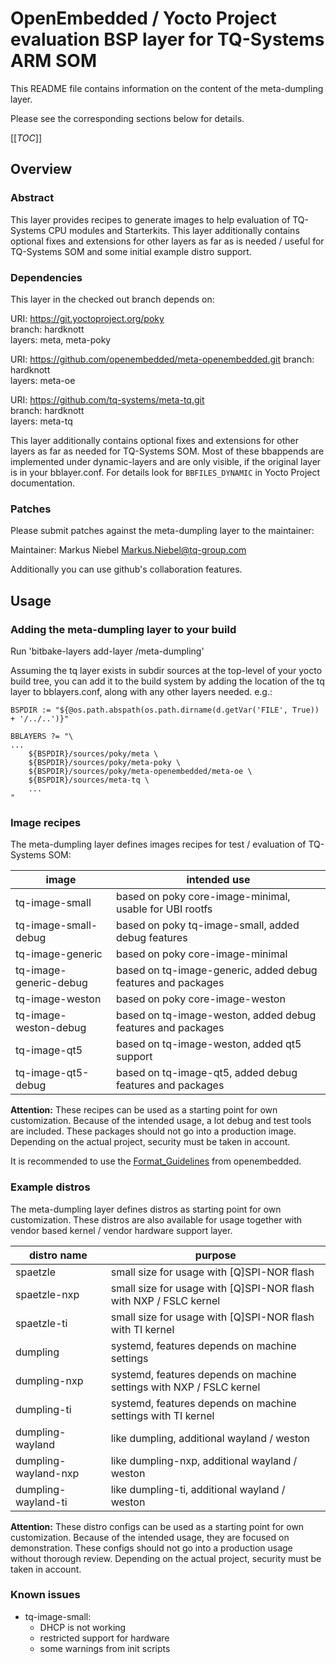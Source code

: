 # OpenEmbedded / Yocto Project evaluation BSP layer for TQ-Systems ARM SOM

This README file contains information on the content of the meta-dumpling layer.

Please see the corresponding sections below for details.

[[_TOC_]]

## Overview

### Abstract

This layer provides recipes to generate images to help evaluation of
TQ-Systems CPU modules and Starterkits. This layer additionally contains
optional fixes and extensions for other layers as far as is needed / useful
for TQ-Systems SOM and some initial example distro support.

### Dependencies

This layer in the checked out branch depends on:

URI: https://git.yoctoproject.org/poky  
branch: hardknott  
layers: meta, meta-poky  

URI: https://github.com/openembedded/meta-openembedded.git
branch: hardknott  
layers: meta-oe  

URI: https://github.com/tq-systems/meta-tq.git  
branch: hardknott  
layers: meta-tq  

This layer additionally contains optional fixes and extensions for other layers
as far as needed for TQ-Systems SOM. Most of these bbappends are implemented
under dynamic-layers and are only visible, if the original layer is in your
bblayer.conf. For details look for `BBFILES_DYNAMIC` in Yocto Project
documentation.

### Patches

Please submit patches against the meta-dumpling layer to the
maintainer:

Maintainer: Markus Niebel <Markus.Niebel@tq-group.com>

Additionally you can use github's collaboration features.

## Usage

### Adding the meta-dumpling layer to your build

Run 'bitbake-layers add-layer <path-to-meta-dumpling>/meta-dumpling'

Assuming the tq layer exists in subdir sources at the top-level of your
yocto build tree, you can add it to the build system by adding the
location of the tq layer to bblayers.conf, along with any
other layers needed. e.g.:

```
BSPDIR := "${@os.path.abspath(os.path.dirname(d.getVar('FILE', True)) + '/../..')}"

BBLAYERS ?= "\
...
    ${BSPDIR}/sources/poky/meta \
    ${BSPDIR}/sources/poky/meta-poky \
    ${BSPDIR}/sources/poky/meta-openembedded/meta-oe \
    ${BSPDIR}/sources/meta-tq \
    ...
"
```

### Image recipes

The meta-dumpling layer defines images recipes for test / evaluation of
TQ-Systems SOM:

| image                  | intended use                                                  |
| ---------------------- | ------------------------------------------------------------- |
| tq-image-small         | based on poky core-image-minimal, usable for UBI rootfs       |
| tq-image-small-debug   | based on poky tq-image-small, added debug features            |
| tq-image-generic       | based on poky core-image-minimal                              |
| tq-image-generic-debug | based on tq-image-generic, added debug features and packages  |
| tq-image-weston        | based on poky core-image-weston                               |
| tq-image-weston-debug  | based on tq-image-weston, added debug features and packages   |
| tq-image-qt5           | based on tq-image-weston, added qt5 support                   |
| tq-image-qt5-debug     | based on tq-image-qt5, added debug features and packages      |

**Attention:** These recipes can be used as a starting point for own customization.
Because of the intended usage, a lot debug and test tools are included.
These packages should not go into a production image. Depending on the actual
project, security must be taken in account.

It is recommended to use the [Format_Guidelines](https://www.openembedded.org/wiki/Styleguide#Format_Guidelines)
from openembedded.

### Example distros

The meta-dumpling layer defines distros as starting point for own customization.
These distros are also available for usage together with vendor based kernel /
vendor hardware support layer.

| distro name          | purpose                                                              |
| -------------------- | -------------------------------------------------------------------- |
| spaetzle             | small size for usage with \[Q\]SPI-NOR flash                         |
| spaetzle-nxp         | small size for usage with \[Q\]SPI-NOR flash with NXP / FSLC kernel  |
| spaetzle-ti          | small size for usage with \[Q\]SPI-NOR flash with TI kernel          |
| dumpling             | systemd, features depends on machine settings                        |
| dumpling-nxp         | systemd, features depends on machine settings with NXP / FSLC kernel |
| dumpling-ti          | systemd, features depends on machine settings with TI kernel         |
| dumpling-wayland     | like dumpling, additional wayland / weston                           |
| dumpling-wayland-nxp | like dumpling-nxp, additional wayland / weston                       |
| dumpling-wayland-ti  | like dumpling-ti, additional wayland / weston                       |

**Attention:** These distro configs can be used as a starting point for own
customization. Because of the intended usage, they are focused on demonstration.
These configs should not go into a production usage without thorough review.
Depending on the actual project, security must be taken in account.

### Known issues

* tq-image-small:
  * DHCP is not working
  * restricted support for hardware
  * some warnings from init scripts

